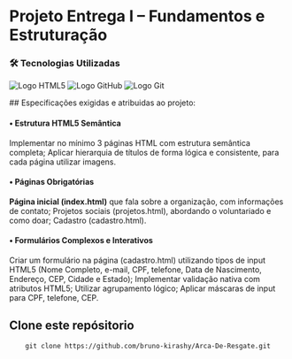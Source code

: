 # Projeto Entrega I – Fundamentos e Estruturação

### 🛠️ Tecnologias Utilizadas
<p>
<img src="https://img.shields.io/badge/HTML5-E34F26?style=for-the-badge&logo=html5&logoColor=white" alt="Logo HTML5"/>
<img src="https://img.shields.io/badge/GitHub-100000?style=for-the-badge&logo=github&logoColor=white" alt="Logo GitHub" />
<img src="https://img.shields.io/badge/Git-F05032?style=for-the-badge&logo=git&logoColor=white" alt="Logo Git" />
</p>
## Especificações exigidas e atribuidas ao projeto:

#### • **Estrutura HTML5 Semântica**

Implementar no mínimo 3 páginas HTML com estrutura semântica completa;
Aplicar hierarquia de títulos de forma lógica e consistente, para cada página utilizar imagens.

#### **• Páginas Obrigatórias**

**Página inicial (index.html)** que fala sobre a organização, com informações de contato;
Projetos sociais (projetos.html), abordando o voluntariado e como doar;
Cadastro (cadastro.html).

#### • **Formulários Complexos e Interativos**

Criar um formulário na página (cadastro.html) utilizando tipos de input HTML5 (Nome Completo, e-mail, CPF, telefone, Data de Nascimento,
Endereço, CEP, Cidade e Estado);
Implementar validação nativa com atributos HTML5;
Utilizar agrupamento lógico;
Aplicar máscaras de input para CPF, telefone, CEP.

## Clone este repósitorio

```
    git clone https://github.com/bruno-kirashy/Arca-De-Resgate.git
```
